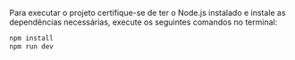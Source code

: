 Para executar o projeto certifique-se de ter o Node.js instalado e instale as dependências necessárias, execute os seguintes comandos no terminal:
```bash
npm install
npm run dev
```

